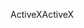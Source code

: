 <span data-ttu-id="e27d1-101">ActiveX</span><span class="sxs-lookup"><span data-stu-id="e27d1-101">ActiveX</span></span>